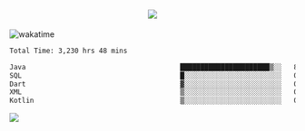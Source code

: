 <h1 align="center">
  <img src="https://readme-typing-svg.herokuapp.com/?font=Righteous&size=35&center=true&vCenter=true&width=500&height=70&duration=4000&lines=Hi!+%F0%9F%91%8B+I%27m+Ali%20Osman!;" />
</h1>


![wakatime](https://wakatime.com/share/@aliosmanoktar/3a8ffe71-6da4-4964-913b-2f09afbe53bf.svg?cache=none)
<!--START_SECTION:waka-->

```txt
Total Time: 3,230 hrs 48 mins

Java                                      ██████████████████████▒░░   89.25 %
SQL                                       █░░░░░░░░░░░░░░░░░░░░░░░░   04.17 %
Dart                                      ▓░░░░░░░░░░░░░░░░░░░░░░░░   02.15 %
XML                                       ▒░░░░░░░░░░░░░░░░░░░░░░░░   00.71 %
Kotlin                                    ▒░░░░░░░░░░░░░░░░░░░░░░░░   00.68 %
```

<!--END_SECTION:waka-->

<img src="https://profile-counter.glitch.me/aliosmanoktar/count.svg" />

